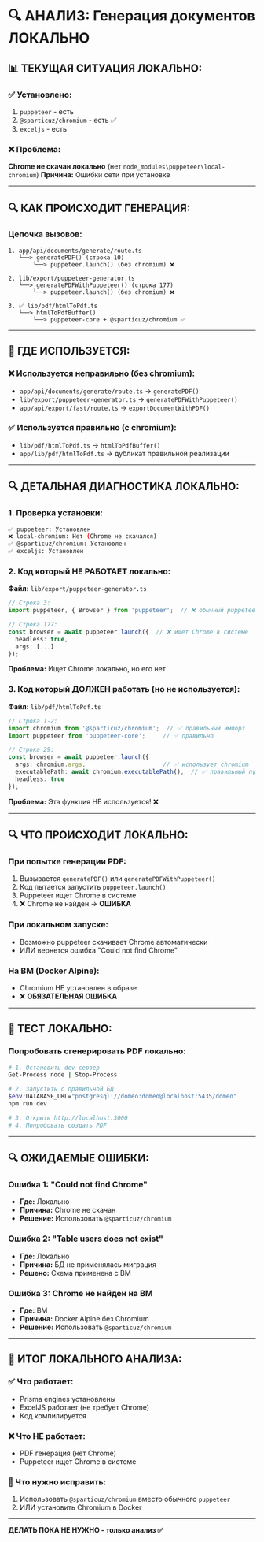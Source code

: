 # 🔍 АНАЛИЗ: Генерация документов ЛОКАЛЬНО

## 📊 ТЕКУЩАЯ СИТУАЦИЯ ЛОКАЛЬНО:

### ✅ Установлено:
1. `puppeteer` - есть
2. `@sparticuz/chromium` - есть ✅
3. `exceljs` - есть

### ❌ Проблема:
**Chrome не скачан локально** (нет `node_modules\puppeteer\local-chromium`)
**Причина:** Ошибки сети при установке

---

## 🔍 КАК ПРОИСХОДИТ ГЕНЕРАЦИЯ:

### Цепочка вызовов:

```
1. app/api/documents/generate/route.ts
   └──> generatePDF() (строка 10)
       └──> puppeteer.launch() (без chromium) ❌

2. lib/export/puppeteer-generator.ts  
   └──> generatePDFWithPuppeteer() (строка 177)
       └──> puppeteer.launch() (без chromium) ❌

3. ✅ lib/pdf/htmlToPdf.ts
   └──> htmlToPdfBuffer()
       └──> puppeteer-core + @sparticuz/chromium ✅
```

---

## 🎯 ГДЕ ИСПОЛЬЗУЕТСЯ:

### ❌ Используется неправильно (без chromium):
- `app/api/documents/generate/route.ts` → `generatePDF()`
- `lib/export/puppeteer-generator.ts` → `generatePDFWithPuppeteer()`
- `app/api/export/fast/route.ts` → `exportDocumentWithPDF()`

### ✅ Используется правильно (с chromium):
- `lib/pdf/htmlToPdf.ts` → `htmlToPdfBuffer()`
- `app/lib/pdf/htmlToPdf.ts` → дубликат правильной реализации

---

## 🔍 ДЕТАЛЬНАЯ ДИАГНОСТИКА ЛОКАЛЬНО:

### 1. Проверка установки:

```bash
✅ puppeteer: Установлен
❌ local-chromium: Нет (Chrome не скачался)
✅ @sparticuz/chromium: Установлен
✅ exceljs: Установлен
```

### 2. Код который НЕ РАБОТАЕТ локально:

**Файл:** `lib/export/puppeteer-generator.ts`
```typescript
// Строка 3:
import puppeteer, { Browser } from 'puppeteer';  // ❌ обычный puppeteer

// Строка 177:
const browser = await puppeteer.launch({  // ❌ ищет Chrome в системе
  headless: true,
  args: [...]
});
```

**Проблема:** Ищет Chrome локально, но его нет

### 3. Код который ДОЛЖЕН работать (но не используется):

**Файл:** `lib/pdf/htmlToPdf.ts`
```typescript
// Строка 1-2:
import chromium from '@sparticuz/chromium';  // ✅ правильный импорт
import puppeteer from 'puppeteer-core';     // ✅ правильно

// Строка 29:
const browser = await puppeteer.launch({
  args: chromium.args,                      // ✅ использует chromium
  executablePath: await chromium.executablePath(),  // ✅ правильный путь
  headless: true
});
```

**Проблема:** Эта функция НЕ используется! ❌

---

## 🔍 ЧТО ПРОИСХОДИТ ЛОКАЛЬНО:

### При попытке генерации PDF:

1. Вызывается `generatePDF()` или `generatePDFWithPuppeteer()`
2. Код пытается запустить `puppeteer.launch()`
3. Puppeteer ищет Chrome в системе
4. ❌ Chrome не найден → **ОШИБКА**

### При локальном запуске:
- Возможно puppeteer скачивает Chrome автоматически
- ИЛИ вернется ошибка "Could not find Chrome"

### На ВМ (Docker Alpine):
- Chromium НЕ установлен в образе
- ❌ **ОБЯЗАТЕЛЬНАЯ ОШИБКА**

---

## 🧪 ТЕСТ ЛОКАЛЬНО:

### Попробовать сгенерировать PDF локально:

```bash
# 1. Остановить dev сервер
Get-Process node | Stop-Process

# 2. Запустить с правильной БД
$env:DATABASE_URL="postgresql://domeo:domeo@localhost:5435/domeo"
npm run dev

# 3. Открыть http://localhost:3000
# 4. Попробовать создать PDF
```

---

## 🔍 ОЖИДАЕМЫЕ ОШИБКИ:

### Ошибка 1: "Could not find Chrome"
- **Где:** Локально
- **Причина:** Chrome не скачан
- **Решение:** Использовать `@sparticuz/chromium`

### Ошибка 2: "Table users does not exist"
- **Где:** Локально
- **Причина:** БД не применялась миграция
- **Решено:** Схема применена с ВМ

### Ошибка 3: Chrome не найден на ВМ
- **Где:** ВМ
- **Причина:** Docker Alpine без Chromium
- **Решение:** Использовать `@sparticuz/chromium`

---

## 📝 ИТОГ ЛОКАЛЬНОГО АНАЛИЗА:

### ✅ Что работает:
- Prisma engines установлены
- ExcelJS работает (не требует Chrome)
- Код компилируется

### ❌ Что НЕ работает:
- PDF генерация (нет Chrome)
- Puppeteer ищет Chrome в системе

### 🔧 Что нужно исправить:
1. Использовать `@sparticuz/chromium` вместо обычного `puppeteer`
2. ИЛИ установить Chromium в Docker

---

**ДЕЛАТЬ ПОКА НЕ НУЖНО - только анализ ✅**

